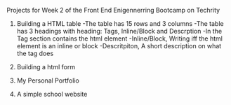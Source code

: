 Projects for Week 2 of the Front End Enigennerring Bootcamp on Techrity

1. Building a HTML table
   -The table has 15 rows and 3 columns
   -The table has 3 headings with heading: Tags, Inline/Block and Descrption
   -In the Tag section contains the html element
   -Inline/Block, Writing iff the html element is an inline or block
   -Descritpiton, A short description on what the tag does

2. Building a html form

3. My Personal Portfolio

4. A simple school website
